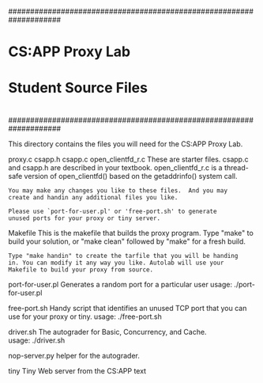 ####################################################################
# CS:APP Proxy Lab
#
# Student Source Files
#
####################################################################

This directory contains the files you will need for the CS:APP Proxy
Lab.

proxy.c
csapp.h
csapp.c
open_clientfd_r.c
    These are starter files.  csapp.c and csapp.h are described in
    your textbook. open_clientfd_r.c is a thread-safe version of
    open_clientfd() based on the getaddrinfo() system call.

    You may make any changes you like to these files.  And you may
    create and handin any additional files you like.

    Please use `port-for-user.pl' or 'free-port.sh' to generate
    unused ports for your proxy or tiny server.

Makefile
    This is the makefile that builds the proxy program.  Type "make"
    to build your solution, or "make clean" followed by "make" for a
    fresh build.

    Type "make handin" to create the tarfile that you will be handing
    in. You can modify it any way you like. Autolab will use your
    Makefile to build your proxy from source.

port-for-user.pl
    Generates a random port for a particular user
    usage: ./port-for-user.pl <AndrewID>

free-port.sh
    Handy script that identifies an unused TCP port that you can use
    for your proxy or tiny.
    usage: ./free-port.sh

driver.sh
    The autograder for Basic, Concurrency, and Cache.        
    usage: ./driver.sh

nop-server.py
     helper for the autograder.         

tiny
    Tiny Web server from the CS:APP text

